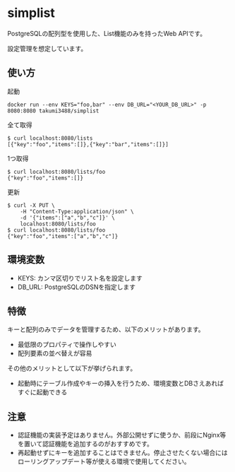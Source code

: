 # simplist

PostgreSQLの配列型を使用した、List機能のみを持ったWeb APIです。

設定管理を想定しています。

## 使い方

起動
```
docker run --env KEYS="foo,bar" --env DB_URL="<YOUR_DB_URL>" -p 8080:8080 takumi3488/simplist
```

全て取得
```
$ curl localhost:8080/lists
[{"key":"foo","items":[]},{"key":"bar","items":[]}]
```

1つ取得
```
$ curl localhost:8080/lists/foo
{"key":"foo","items":[]}
```

更新
```
$ curl -X PUT \
    -H "Content-Type:application/json" \
    -d '{"items":["a","b","c"]}' \
    localhost:8080/lists/foo
$ curl localhost:8080/lists/foo
{"key":"foo","items":["a","b","c"]}
```

## 環境変数

- KEYS: カンマ区切りでリスト名を設定します
- DB_URL: PostgreSQLのDSNを指定します

## 特徴

キーと配列のみでデータを管理するため、以下のメリットがあります。

- 最低限のプロパティで操作しやすい
- 配列要素の並べ替えが容易

その他のメリットとして以下が挙げられます。

- 起動時にテーブル作成やキーの挿入を行うため、環境変数とDBさえあればすぐに起動できる

## 注意

- 認証機能の実装予定はありません。外部公開せずに使うか、前段にNginx等を置いて認証機能を追加するのがおすすめです。
- 再起動せずにキーを追加することはできません。停止させたくない場合にはローリングアップデート等が使える環境で使用してください。
